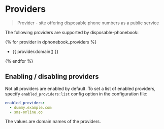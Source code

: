# Providers

> Provider - site offering disposable phone numbers as a public service

The following providers are supported by disposable-phonebook:

{% for provider in dphonebook_providers %}

- {{ provider.domain() }}

{% endfor %}


## Enabling / disabling providers

Not all providers are enabled by default. To set a list of enabled providers,
specify `enabled_providers:list` config option in the configuration file:

```yaml
enabled_providers:
  - dummy.example.com
  - sms-online.co
```

The values are domain names of the providers.
